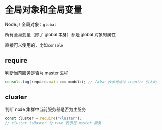 # 全局对象和全局变量

Node.js 全局对象：`global`

所有全局变量（除了 global 本身）都是 global 对象的属性

直接可以使用的，比如`console`

## require

判断当前服务是否为 master 进程

```js
console.log(require.main === module); // false 表示是通过 require 引入的
```

## cluster

判断 node 集群中当前服务器是否为主服务

```js
const cluster = require("cluster");
// cluster.isMaster 为 true 表示是 master 服务
```
